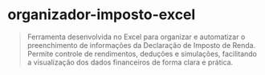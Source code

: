 # organizador-imposto-excel
> Ferramenta desenvolvida no Excel para organizar e automatizar o preenchimento de informações da Declaração de Imposto de Renda. Permite controle de rendimentos, deduções e simulações, facilitando a visualização dos dados financeiros de forma clara e prática.
